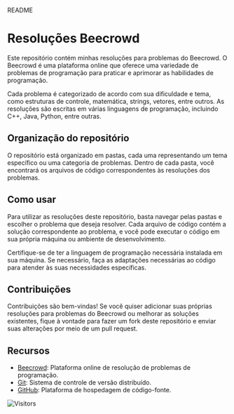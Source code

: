 README

# Resoluções Beecrowd

Este repositório contém minhas resoluções para problemas do Beecrowd. O Beecrowd é uma plataforma online que oferece uma variedade de problemas de programação para praticar e aprimorar as habilidades de programação.

Cada problema é categorizado de acordo com sua dificuldade e tema, como estruturas de controle, matemática, strings, vetores, entre outros. As resoluções são escritas em várias linguagens de programação, incluindo C++, Java, Python, entre outras.

## Organização do repositório

O repositório está organizado em pastas, cada uma representando um tema específico ou uma categoria de problemas. Dentro de cada pasta, você encontrará os arquivos de código correspondentes às resoluções dos problemas.

## Como usar

Para utilizar as resoluções deste repositório, basta navegar pelas pastas e escolher o problema que deseja resolver. Cada arquivo de código contém a solução correspondente ao problema, e você pode executar o código em sua própria máquina ou ambiente de desenvolvimento.

Certifique-se de ter a linguagem de programação necessária instalada em sua máquina. Se necessário, faça as adaptações necessárias ao código para atender às suas necessidades específicas.

## Contribuições

Contribuições são bem-vindas! Se você quiser adicionar suas próprias resoluções para problemas do Beecrowd ou melhorar as soluções existentes, fique à vontade para fazer um fork deste repositório e enviar suas alterações por meio de um pull request.

## Recursos

- [Beecrowd](https://www.beecrowd.com.br): Plataforma online de resolução de problemas de programação.
- [Git](https://git-scm.com): Sistema de controle de versão distribuído.
- [GitHub](https://github.com): Plataforma de hospedagem de código-fonte.

![Visitors](https://api.visitorbadge.io/api/visitors?path=https%3A%2F%2Fgithub.com%2Fpblda13%2FResolucoesBeecrowd&label=VISITORS&labelColor=%23d9e3f0&countColor=%23f47373&labelStyle=none)
